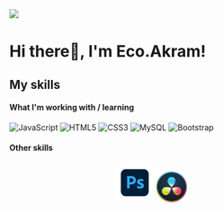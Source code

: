 <img src="https://i.pinimg.com/736x/70/8d/b0/708db031cbd5206418e7dc4614854e6e.jpg" width="1200">

# Hi there👋, I'm Eco.Akram!

## My skills

#### What I'm working with / learning

![JavaScript](https://img.shields.io/badge/javascript-%23323330.svg?style=for-the-badge&logo=javascript&logoColor=%23F7DF1E)
![HTML5](https://img.shields.io/badge/html5-%23E34F26.svg?style=for-the-badge&logo=html5&logoColor=white)
![CSS3](https://img.shields.io/badge/css3-%231572B6.svg?style=for-the-badge&logo=css3&logoColor=white)
![MySQL](https://img.shields.io/badge/mysql-%2300f.svg?style=for-the-badge&logo=mysql&logoColor=white)
![Bootstrap](https://img.shields.io/badge/bootstrap-%238511FA.svg?style=for-the-badge&logo=bootstrap&logoColor=white)

#### Other skills
<div align="center">
<img src="img/ps-logo.png" width="70"> <img src="img/davinci-logo.png" width="55">
</div>
